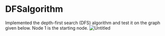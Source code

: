 # DFSalgorithm
Implemented the depth-first search (DFS) algorithm and test it on the graph given below. Node 1 is the starting node.
![Untitled](https://github.com/horeyzer/DFSalgorithm/assets/147154747/748b0224-fc18-405d-baf1-2ca8dc7eae50)
